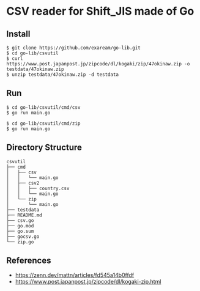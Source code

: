 # CSV reader for Shift_JIS made of Go

## Install
```shell
$ git clone https://github.com/exaream/go-lib.git
$ cd go-lib/csvutil
$ curl https://www.post.japanpost.jp/zipcode/dl/kogaki/zip/47okinaw.zip -o testdata/47okinaw.zip
$ unzip testdata/47okinaw.zip -d testdata
```

## Run
```shell
$ cd go-lib/csvutil/cmd/csv
$ go run main.go
```

```shell
$ cd go-lib/csvutil/cmd/zip
$ go run main.go
```

## Directory Structure

```
csvutil
├── cmd
│   ├── csv
│   │   └── main.go
│   ├── csv2
│   │   ├── country.csv
│   │   └── main.go
│   └── zip
│       └── main.go
├── testdata
├── README.md
├── csv.go
├── go.mod
├── go.sum
├── gocsv.go
└── zip.go
```

## References
- https://zenn.dev/mattn/articles/fd545a14b0ffdf
- https://www.post.japanpost.jp/zipcode/dl/kogaki-zip.html
